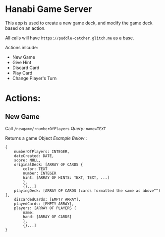 # Hanabi Game Server
This app is used to create a new game deck, and modify the game deck based on an action. 

All calls will have `https://puddle-catcher.glitch.me` as a base.

Actions inlcude: 
- New Game
- Give Hint
- Discard Card
- Play Card
- Change Player's Turn

# Actions:

## New Game

Call `/newgame/:numberOfPlayers` *Query:* `name=TEXT`

Returns a game Object *Example Below* :

```
{
	numberOfPlayers: INTEGER,
	dateCreated: DATE,
	score: NULL, 
	originalDeck: [ARRAY OF CARDS {
		color: TEXT
		number: INTEGER
		hint: [ARRAY OF HINTS: TEXT, TEXT, ...]
		},
		{}...]
	playingDeck: [ARRAY OF CARDS (cards formatted the same as above^^) ],
	discardedCards: [EMPTY ARRAY],
	playedCards: [EMPTY ARRAY],
	players: [ARRAY OF PLAYERS {
		name:
		hand: [ARRAY OF CARDS]
		},
		{}...]
}
```


